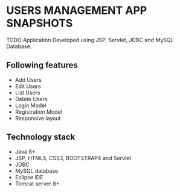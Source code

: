 
<h1>USERS MANAGEMENT APP SNAPSHOTS</h1>


TODO Application Developed using JSP, Servlet, JDBC and MySQL Database.

## Following features
- Add Users
- Edit Users
- List Users
- Delete Users
- Login Model
- Registration Model
- Responsive layout

## Technology stack
- Java 8+
- JSP, HTML5, CSS3, BOOTSTRAP4 and Servlet
- JDBC
- MySQL database
- Eclipse IDE
- Tomcat server 8+
